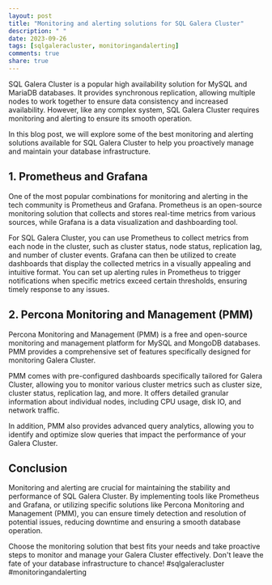 ```yaml
---
layout: post
title: "Monitoring and alerting solutions for SQL Galera Cluster"
description: " "
date: 2023-09-26
tags: [sqlgaleracluster, monitoringandalerting]
comments: true
share: true
---
```


SQL Galera Cluster is a popular high availability solution for MySQL and MariaDB databases. It provides synchronous replication, allowing multiple nodes to work together to ensure data consistency and increased availability. However, like any complex system, SQL Galera Cluster requires monitoring and alerting to ensure its smooth operation.

In this blog post, we will explore some of the best monitoring and alerting solutions available for SQL Galera Cluster to help you proactively manage and maintain your database infrastructure.

## 1. **Prometheus** and **Grafana**

One of the most popular combinations for monitoring and alerting in the tech community is Prometheus and Grafana. Prometheus is an open-source monitoring solution that collects and stores real-time metrics from various sources, while Grafana is a data visualization and dashboarding tool.

For SQL Galera Cluster, you can use Prometheus to collect metrics from each node in the cluster, such as cluster status, node status, replication lag, and number of cluster events. Grafana can then be utilized to create dashboards that display the collected metrics in a visually appealing and intuitive format. You can set up alerting rules in Prometheus to trigger notifications when specific metrics exceed certain thresholds, ensuring timely response to any issues.

## 2. **Percona Monitoring and Management (PMM)**

Percona Monitoring and Management (PMM) is a free and open-source monitoring and management platform for MySQL and MongoDB databases. PMM provides a comprehensive set of features specifically designed for monitoring Galera Cluster.

PMM comes with pre-configured dashboards specifically tailored for Galera Cluster, allowing you to monitor various cluster metrics such as cluster size, cluster status, replication lag, and more. It offers detailed granular information about individual nodes, including CPU usage, disk IO, and network traffic.

In addition, PMM also provides advanced query analytics, allowing you to identify and optimize slow queries that impact the performance of your Galera Cluster.

## Conclusion

Monitoring and alerting are crucial for maintaining the stability and performance of SQL Galera Cluster. By implementing tools like Prometheus and Grafana, or utilizing specific solutions like Percona Monitoring and Management (PMM), you can ensure timely detection and resolution of potential issues, reducing downtime and ensuring a smooth database operation.

Choose the monitoring solution that best fits your needs and take proactive steps to monitor and manage your Galera Cluster effectively. Don't leave the fate of your database infrastructure to chance! #sqlgaleracluster #monitoringandalerting